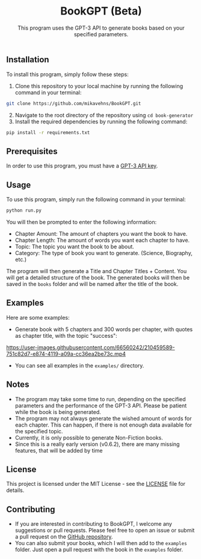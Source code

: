 <h1 align="center">BookGPT (Beta)</h1>
<p align="center">This program uses the GPT-3 API to generate books based on your specified parameters.
<br><br>
</p>


## Installation
To install this program, simply follow these steps:
1. Clone this repository to your local machine by running the following command in your terminal:
```bash
git clone https://github.com/mikavehns/BookGPT.git
```
2. Navigate to the root directory of the repository using `cd book-generator`
3. Install the required dependencies by running the following command:
```bash
pip install -r requirements.txt
```


## Prerequisites
In order to use this program, you must have a [GPT-3 API key](https://beta.openai.com/account/api-keys).


## Usage
To use this program, simply run the following command in your terminal:
```bash
python run.py
```
You will then be prompted to enter the following information:
- Chapter Amount: The amount of chapters you want the book to have.
- Chapter Length: The amount of words you want each chapter to have.
- Topic: The topic you want the book to be about.
- Category: The type of book you want to generate. (Science, Biography, etc.)

The program will then generate a Title and Chapter Titles + Content. You will get a detailed structure of the book.
The generated books will then be saved in the `books` folder and will be named after the title of the book.


## Examples
Here are some examples:
- Generate book with 5 chapters and 300 words per chapter, with quotes as chapter title, with the topic "success":

https://user-images.githubusercontent.com/66560242/210459589-751c82d7-e874-4119-a09a-cc36ea2be73c.mp4

- You can see all examples in the `examples/` directory.


## Notes
- The program may take some time to run, depending on the specified parameters and the performance of the GPT-3 API. Please be patient while the book is being generated.
- The program may not always generate the wished amount of words for each chapter. This can happen, if there is not enough data available for the specified topic.
- Currently, it is only possible to generate Non-Fiction books.
- Since this is a really early version (v0.6.2), there are many missing features, that will be added by time


## License
This project is licensed under the MIT License - see the [LICENSE](LICENSE) file for details.


## Contributing
- If you are interested in contributing to BookGPT, I welcome any suggestions or pull requests. Please feel free to open an issue or submit a pull request on the [GitHub repository](https://github.com/mikavehns/BookGPT).
- You can also submit your books, which I will then add to the `examples` folder. Just open a pull request with the book in the `examples` folder.
